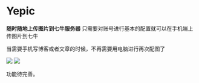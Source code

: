 # Yepic
**随时随地上传图片到七牛服务器**
只需要对账号进行基本的配置就可以在手机端上传图片到七牛

当需要手机写博客或者文章的时候，不再需要用电脑进行再次配图了

![](README/E14E9B29-A916-4FEE-BE7F-FC6625CACEDC.png)
![](README/CEC5A7C3-42AB-442A-9179-FD1CBE2E985C.png)

功能待完善。